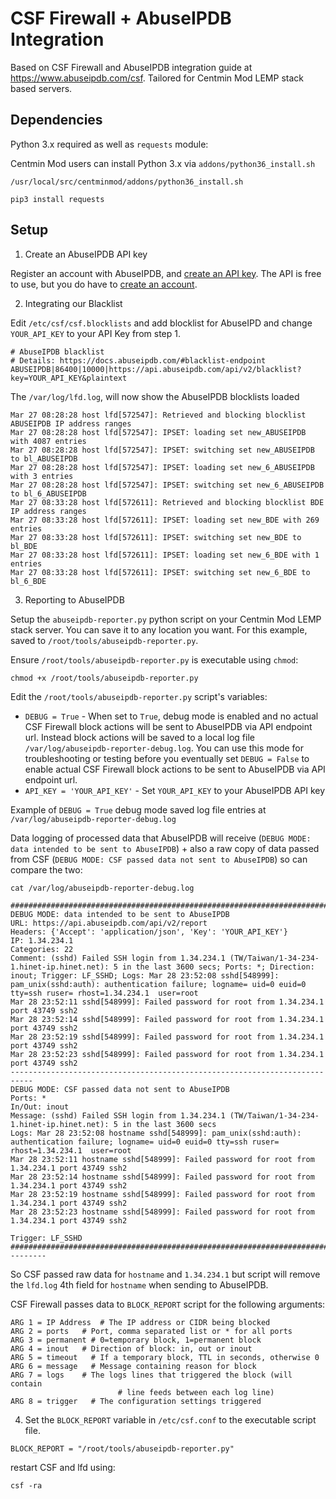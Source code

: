 # CSF Firewall + AbuseIPDB Integration

Based on CSF Firewall and AbuseIPDB integration guide at https://www.abuseipdb.com/csf. Tailored for Centmin Mod LEMP stack based servers.

## Dependencies

Python 3.x required as well as `requests` module:


Centmin Mod users can install Python 3.x via `addons/python36_install.sh`

```
/usr/local/src/centminmod/addons/python36_install.sh
```
```
pip3 install requests
```

## Setup

1. Create an AbuseIPDB API key

Register an account with AbuseIPDB, and [create an API key](https://www.abuseipdb.com/account/api). The API is free to use, but you do have to [create an account](https://www.abuseipdb.com/register).

2. Integrating our Blacklist

Edit `/etc/csf/csf.blocklists` and add blocklist for AbuseIPD and change `YOUR_API_KEY` to your API Key from step 1.

```
# AbuseIPDB blacklist
# Details: https://docs.abuseipdb.com/#blacklist-endpoint
ABUSEIPDB|86400|10000|https://api.abuseipdb.com/api/v2/blacklist?key=YOUR_API_KEY&plaintext
```

The `/var/log/lfd.log`, will now show the AbuseIPDB blocklists loaded

```
Mar 27 08:28:28 host lfd[572547]: Retrieved and blocking blocklist ABUSEIPDB IP address ranges
Mar 27 08:28:28 host lfd[572547]: IPSET: loading set new_ABUSEIPDB with 4087 entries
Mar 27 08:28:28 host lfd[572547]: IPSET: switching set new_ABUSEIPDB to bl_ABUSEIPDB
Mar 27 08:28:28 host lfd[572547]: IPSET: loading set new_6_ABUSEIPDB with 3 entries
Mar 27 08:28:28 host lfd[572547]: IPSET: switching set new_6_ABUSEIPDB to bl_6_ABUSEIPDB
Mar 27 08:33:28 host lfd[572611]: Retrieved and blocking blocklist BDE IP address ranges
Mar 27 08:33:28 host lfd[572611]: IPSET: loading set new_BDE with 269 entries
Mar 27 08:33:28 host lfd[572611]: IPSET: switching set new_BDE to bl_BDE
Mar 27 08:33:28 host lfd[572611]: IPSET: loading set new_6_BDE with 1 entries
Mar 27 08:33:28 host lfd[572611]: IPSET: switching set new_6_BDE to bl_6_BDE
```

3. Reporting to AbuseIPDB

Setup the `abuseipdb-reporter.py` python script on your Centmin Mod LEMP stack server. You can save it to any location you want. For this example, saved to `/root/tools/abuseipdb-reporter.py`.

Ensure `/root/tools/abuseipdb-reporter.py` is executable using `chmod`:

```
chmod +x /root/tools/abuseipdb-reporter.py
```

Edit the `/root/tools/abuseipdb-reporter.py` script's variables:

* `DEBUG = True` - When set to `True`, debug mode is enabled and no actual CSF Firewall block actions will be sent to AbuseIPDB via API endpoint url. Instead block actions will be saved to a local log file `/var/log/abuseipdb-reporter-debug.log`. You can use this mode for troubleshooting or testing before you eventually set `DEBUG = False` to enable actual CSF Firewall block actions to be sent to AbuseIPDB via API endpoint url.
* `API_KEY = 'YOUR_API_KEY'` - Set `YOUR_API_KEY` to your AbuseIPDB API key

Example of `DEBUG = True` debug mode saved log file entries at `/var/log/abuseipdb-reporter-debug.log` 

Data logging of processed data that AbuseIPDB will receive (`DEBUG MODE: data intended to be sent to AbuseIPDB`) + also a raw copy of data passed from CSF (`DEBUG MODE: CSF passed data not sent to AbuseIPDB`) so can compare the two:

```
cat /var/log/abuseipdb-reporter-debug.log

############################################################################
DEBUG MODE: data intended to be sent to AbuseIPDB
URL: https://api.abuseipdb.com/api/v2/report
Headers: {'Accept': 'application/json', 'Key': 'YOUR_API_KEY'}
IP: 1.34.234.1
Categories: 22
Comment: (sshd) Failed SSH login from 1.34.234.1 (TW/Taiwan/1-34-234-1.hinet-ip.hinet.net): 5 in the last 3600 secs; Ports: *; Direction: inout; Trigger: LF_SSHD; Logs: Mar 28 23:52:08 sshd[548999]: pam_unix(sshd:auth): authentication failure; logname= uid=0 euid=0 tty=ssh ruser= rhost=1.34.234.1  user=root
Mar 28 23:52:11 sshd[548999]: Failed password for root from 1.34.234.1 port 43749 ssh2
Mar 28 23:52:14 sshd[548999]: Failed password for root from 1.34.234.1 port 43749 ssh2
Mar 28 23:52:19 sshd[548999]: Failed password for root from 1.34.234.1 port 43749 ssh2
Mar 28 23:52:23 sshd[548999]: Failed password for root from 1.34.234.1 port 43749 ssh2
---------------------------------------------------------------------------
DEBUG MODE: CSF passed data not sent to AbuseIPDB
Ports: *
In/Out: inout
Message: (sshd) Failed SSH login from 1.34.234.1 (TW/Taiwan/1-34-234-1.hinet-ip.hinet.net): 5 in the last 3600 secs
Logs: Mar 28 23:52:08 hostname sshd[548999]: pam_unix(sshd:auth): authentication failure; logname= uid=0 euid=0 tty=ssh ruser= rhost=1.34.234.1  user=root
Mar 28 23:52:11 hostname sshd[548999]: Failed password for root from 1.34.234.1 port 43749 ssh2
Mar 28 23:52:14 hostname sshd[548999]: Failed password for root from 1.34.234.1 port 43749 ssh2
Mar 28 23:52:19 hostname sshd[548999]: Failed password for root from 1.34.234.1 port 43749 ssh2
Mar 28 23:52:23 hostname sshd[548999]: Failed password for root from 1.34.234.1 port 43749 ssh2

Trigger: LF_SSHD
############################################################################
--------
```

So CSF passed raw data for `hostname` and `1.34.234.1` but script will remove the `lfd.log` 4th field for `hostname` when sending to AbuseIPDB.

CSF Firewall passes data to `BLOCK_REPORT` script for the following arguments:

```
ARG 1 = IP Address  # The IP address or CIDR being blocked
ARG 2 = ports   # Port, comma separated list or * for all ports
ARG 3 = permanent # 0=temporary block, 1=permanent block
ARG 4 = inout   # Direction of block: in, out or inout
ARG 5 = timeout   # If a temporary block, TTL in seconds, otherwise 0
ARG 6 = message   # Message containing reason for block
ARG 7 = logs    # The logs lines that triggered the block (will contain
                        # line feeds between each log line)
ARG 8 = trigger   # The configuration settings triggered
```

4. Set the `BLOCK_REPORT` variable in `/etc/csf.conf` to the executable script file.

```
BLOCK_REPORT = "/root/tools/abuseipdb-reporter.py"
```

restart CSF and lfd using:

```
csf -ra
```

